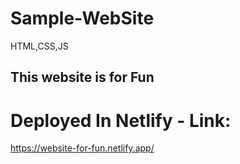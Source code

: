 # Sample-WebSite
HTML,CSS,JS

## This website is for Fun 
# Deployed In Netlify - Link:
https://website-for-fun.netlify.app/
